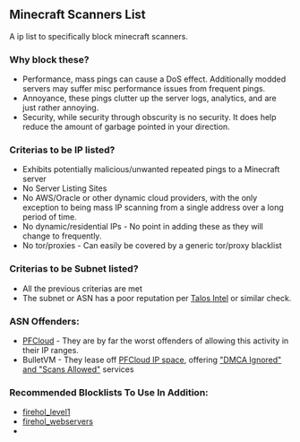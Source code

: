 ## Minecraft Scanners List

A ip list to specifically block minecraft scanners.

### Why block these?
* Performance, mass pings can cause a DoS effect.  Additionally modded servers may suffer misc performance issues from frequent pings.
* Annoyance, these pings clutter up the server logs, analytics, and are just rather annoying.
* Security, while security through obscurity is no security.  It does help reduce the amount of garbage pointed in your direction.

### Criterias to be IP listed?
* Exhibits potentially malicious/unwanted repeated pings to a Minecraft server
* No Server Listing Sites
* No AWS/Oracle or other dynamic cloud providers, with the only exception to being mass IP scanning from a single address over a long period of time.
* No dynamic/residential IPs - No point in adding these as they will change to frequently.
* No tor/proxies - Can easily be covered by a generic tor/proxy blacklist

### Criterias to be Subnet listed?
* All the previous criterias are met
* The subnet or ASN has a poor reputation per [Talos Intel](https://talosintelligence.com/reputation_center/) or similar check.




### ASN Offenders:
* [PFCloud](https://ipinfo.io/AS51396) - They are by far the worst offenders of allowing this activity in their IP ranges.
* BulletVM - They lease off [PFCloud IP space](https://ipinfo.io/AS51396), offering ["DMCA Ignored" and "Scans Allowed"](https://breachforums.is/Thread-⭐BulletVM-net⭐-CRACKING-SCAN-SPAM-ALLOWED-DMCA-IGNORED-OFFSHORE) services

### Recommended Blocklists To Use In Addition:
* [firehol_level1](https://iplists.firehol.org)
* [firehol_webservers](https://iplists.firehol.org/?ipset=firehol_webserver)
* 
